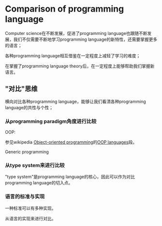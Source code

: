 # Comparison of programming language

Computer science在不断发展，促进了programming language也跟随不断发展，我们不仅需要不断地学习programming language的新特性，还需要掌握更多的语言；

各种programming language相互借鉴在一定程度上减轻了学习的难度；

在掌握了programming language theory后，在一定程度上能够帮助我们掌握新语言。

## "对比"思维

横向对比各种programming language，能够让我们看清各种programming language的共性与个性；



### 从programming paradigm角度进行比较

OOP: 

参见wikipedia [Object-oriented programming](https://en.wikipedia.org/wiki/Object-oriented_programming)的[OOP languages](https://en.wikipedia.org/wiki/Object-oriented_programming#OOP_languages)段。

Generic programming



### 从type system来进行比较

"type system"是programming language的核心，因此可以作为对比programming language的切入点。



### 语言的标准与实现

一种标准可以有多种实现。

从语言的实现来进行对比。

